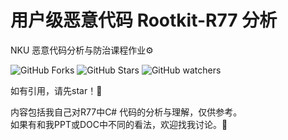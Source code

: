 # 用户级恶意代码 Rootkit-R77 分析
NKU 恶意代码分析与防治课程作业⚙️

![GitHub Forks](https://img.shields.io/github/forks/Spotless-face-under-earth/Userkernel-Rootkit-R77-analysis)
![GitHub Stars](https://img.shields.io/github/stars/Spotless-face-under-earth/Userkernel-Rootkit-R77-analysis)
![GitHub watchers](https://img.shields.io/github/watchers/Spotless-face-under-earth/Userkernel-Rootkit-R77-analysis)

如有引用，请先star！🌟

内容包括我自己对R77中C# 代码的分析与理解，仅供参考。  
如果有和我PPT或DOC中不同的看法，欢迎找我讨论。🙌

